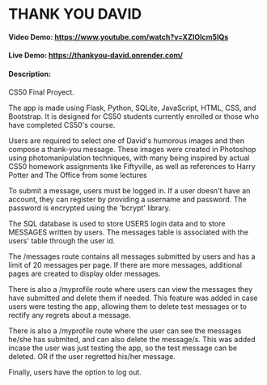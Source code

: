 # THANK YOU DAVID
#### Video Demo:  https://www.youtube.com/watch?v=XZIOlcm5IQs
#### Live Demo:  https://thankyou-david.onrender.com/
#### Description:
CS50 Final Proyect.

The app is made using Flask, Python, SQLite, JavaScript, HTML, CSS, and Bootstrap. It is designed for CS50 students currently enrolled or those who have completed CS50's course.

Users are required to select one of David's humorous images and then compose a thank-you message. These images were created in Photoshop using photomanipulation techniques, with many being inspired by actual CS50 homework assignments like Fiftyville, as well as references to Harry Potter and The Office from some lectures

To submit a message, users must be logged in. If a user doesn't have an account, they can register by providing a username and password. The password is encrypted using the 'bcrypt' library.
 
The SQL database is used to store USERS login data and to store MESSAGES written by users. The messages table is associated with the users' table through the user id.

The /messages route contains all messages submitted by users and has a limit of 20 messages per page. If there are more messages, additional pages are created to display older messages.

There is also a /myprofile route where users can view the messages they have submitted and delete them if needed. This feature was added in case users were testing the app, allowing them to delete test messages or to rectify any regrets about a message.

There is also a /myprofile route where the user can see the messages he/she has submited, and can also delete the message/s. This was added incase the user was just testing the app, so the test message can be deleted. OR if the user regretted his/her message. 

Finally, users have the option to log out.

